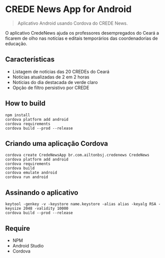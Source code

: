 # CREDE News App for Android

> Aplicativo Android usando Cordova do CREDE News.

O aplicativo CredeNews ajuda os professores desempregados do Ceará a ficarem de olho nas notícias e editais temporários das coordenadorias de educação.

## Características

- Listagem de notícias das 20 CREDEs do Ceará
- Notícias atualizadas de 2 em 2 horas
- Notícias do dia destacada de verde claro
- Opção de filtro persistivo por CREDE

## How to build

```
npm install
cordova platform add android
cordova requirements
cordova build --prod --release
```

## Criando uma aplicação Cordova

```
cordova create CredeNewsApp br.com.ailtonbsj.credenews CredeNews
cordova platform add android
cordova requirements
cordova build
cordova emulate android
cordova run android
```

## Assinando o aplicativo

```
keytool -genkey -v -keystore name.keystore -alias alias -keyalg RSA -keysize 2048 -validity 10000
cordova build --prod --release
``` 

## Require

- NPM
- Android Studio
- Cordova